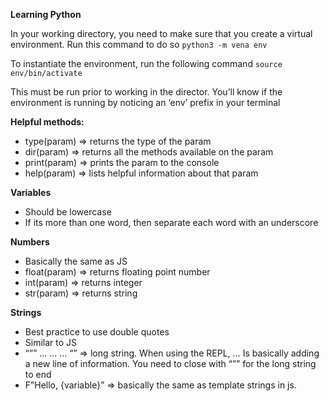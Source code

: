 **Learning Python**

In your working directory, you need to make sure that you create a virtual environment.
Run this command to do so
`python3 -m vena env`

To instantiate the environment, run the following command
`source env/bin/activate`

This must be run prior to working in the director. You’ll know if the environment is running by noticing an ‘env’ prefix in your terminal

**Helpful methods:**

- type(param) => returns the type of the param
- dir(param) => returns all the methods available on the param
- print(param) => prints the param to the console
- help(param) => lists helpful information about that param

**Variables**

- Should be lowercase
- If its more than one word, then separate each word with an underscore

**Numbers**

- Basically the same as JS
- float(param) => returns floating point number
- int(param) => returns integer
- str(param) => returns string

**Strings**

- Best practice to use double quotes
- Similar to JS
- “”” … … … “” => long string. When using the REPL, … Is basically adding a new line of information. You need to close with “”” for the long string to end
- F”Hello, {variable}” => basically the same as template strings in js.
